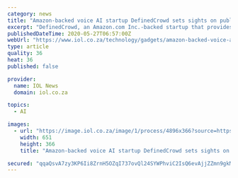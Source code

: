 ```yaml
---
category: news
title: "Amazon-backed voice AI startup DefinedCrowd sets sights on public listing"
excerpt: "DefinedCrowd, an Amazon.com Inc.-backed startup that provides data sets to train artificially intelligent speech programs, is setting its sights on a public listing in the next five years as voice interactions between humans and machines become more common."
publishedDateTime: 2020-05-27T06:57:00Z
webUrl: "https://www.iol.co.za/technology/gadgets/amazon-backed-voice-ai-startup-definedcrowd-sets-sights-on-public-listing-48563042"
type: article
quality: 36
heat: 36
published: false

provider:
  name: IOL News
  domain: iol.co.za

topics:
  - AI

images:
  - url: "https://image.iol.co.za/image/1/process/4896x366?source=https://inm-baobab-prod-eu-west-1.s3.amazonaws.com/public/inm/iol/media/image/2020/05/27/48563042/high-angle-photo-of-robot-25992443.jpg&operation=CROP&offset=0x255&resize=4896x2754"
    width: 651
    height: 366
    title: "Amazon-backed voice AI startup DefinedCrowd sets sights on public listing"

secured: "qqaQsvA7zy3KP6Ii8ZrnH5OZqI737ovQl24SYWPhviC2IsQ6evAjjZZmn9gkMornu7HyduB6XGQVAKbnaYQlz3QPTNzBofP8LjKJ0Va1DT6g2VsetNV7mmQtaWJnx5Aja6nekJiDDgNiAXxqKjxd9rPcwUZTQUKVl8QKLbvBi8Y55Z/QweXFOOLMyLG+kfPNFJePS5bNiBjhMyP6jHcVj27RIel1AQDlXe12dES6fmpjnr0sdfKy6FU6P3vp6npHcZk/UTASBdYLOAuJ2tKnKCBEBwXIloZQDKWXb+MohmRZBCqLXT6Gdvm8QHfRgvVe;q7Vaj02rMkE0fC/yLnfIiA=="
---
```


